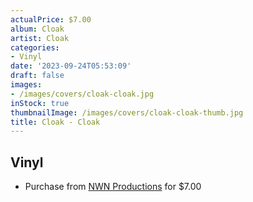 ```yaml
---
actualPrice: $7.00
album: Cloak
artist: Cloak
categories:
- Vinyl
date: '2023-09-24T05:53:09'
draft: false
images:
- /images/covers/cloak-cloak.jpg
inStock: true
thumbnailImage: /images/covers/cloak-cloak-thumb.jpg
title: Cloak - Cloak
---
```


## Vinyl
* Purchase from [NWN Productions](http://shop.nwnprod.com/index.php?route=product/product&path=76&product_id=1793&sort=pd.name&order=ASC) for $7.00
